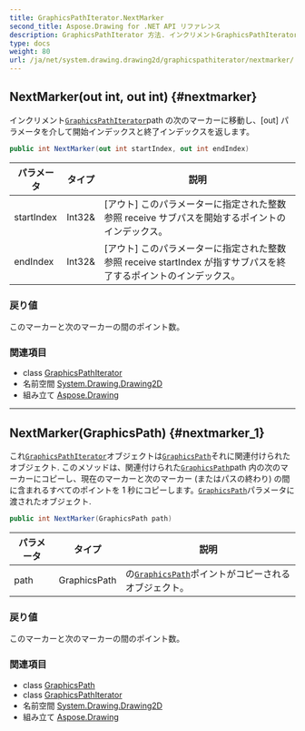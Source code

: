 ```yaml
---
title: GraphicsPathIterator.NextMarker
second_title: Aspose.Drawing for .NET API リファレンス
description: GraphicsPathIterator 方法. インクリメントGraphicsPathIteratorpath の次のマーカーに移動しout パラメータを介して開始インデックスと終了インデックスを返します
type: docs
weight: 80
url: /ja/net/system.drawing.drawing2d/graphicspathiterator/nextmarker/
---
```

## NextMarker(out int, out int) {#nextmarker}

インクリメント[`GraphicsPathIterator`](../)path の次のマーカーに移動し、[out] パラメータを介して開始インデックスと終了インデックスを返します。

```csharp
public int NextMarker(out int startIndex, out int endIndex)
```

| パラメータ | タイプ | 説明 |
| --- | --- | --- |
| startIndex | Int32& | [アウト] このパラメーターに指定された整数参照 receive サブパスを開始するポイントのインデックス。 |
| endIndex | Int32& | [アウト] このパラメーターに指定された整数参照 receive startIndex が指すサブパスを終了するポイントのインデックス。 |

### 戻り値

このマーカーと次のマーカーの間のポイント数。

### 関連項目

* class [GraphicsPathIterator](../)
* 名前空間 [System.Drawing.Drawing2D](../../graphicspathiterator/)
* 組み立て [Aspose.Drawing](../../../)

---

## NextMarker(GraphicsPath) {#nextmarker_1}

これ[`GraphicsPathIterator`](../)オブジェクトは[`GraphicsPath`](../../graphicspath/)それに関連付けられたオブジェクト. このメソッドは、関連付けられた[`GraphicsPath`](../../graphicspath/)path 内の次のマーカーにコピーし、現在のマーカーと次のマーカー (またはパスの終わり) の間に含まれるすべてのポイントを 1 秒にコピーします。[`GraphicsPath`](../../graphicspath/)パラメータに渡されたオブジェクト.

```csharp
public int NextMarker(GraphicsPath path)
```

| パラメータ | タイプ | 説明 |
| --- | --- | --- |
| path | GraphicsPath | の[`GraphicsPath`](../../graphicspath/)ポイントがコピーされるオブジェクト。 |

### 戻り値

このマーカーと次のマーカーの間のポイント数。

### 関連項目

* class [GraphicsPath](../../graphicspath/)
* class [GraphicsPathIterator](../)
* 名前空間 [System.Drawing.Drawing2D](../../graphicspathiterator/)
* 組み立て [Aspose.Drawing](../../../)


